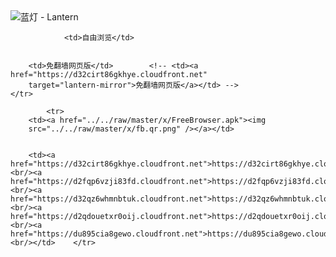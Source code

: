 

<img src="../../raw/master/x/8e0a2b81.c82003be.LanternYellow2.png" alt="蓝灯 - Lantern"/>
<table>
    <tr>
                
                <td>自由浏览</td>
        
        
        <td>免翻墙网页版</td>        <!-- <td><a href="https://d32cirt86gkhye.cloudfront.net"
        target="lantern-mirror">免翻墙网页版</a></td> -->
    </tr>
    
            <tr>
        <td><a href="../../raw/master/x/FreeBrowser.apk"><img
        src="../../raw/master/x/fb.qr.png" /></a></td>

        
        <td><a href="https://d32cirt86gkhye.cloudfront.net">https://d32cirt86gkhye.cloudfront.net</a><br/><a href="https://d2fqp6vzji83fd.cloudfront.net">https://d2fqp6vzji83fd.cloudfront.net</a><br/><a href="https://d32qz6whmnbtuk.cloudfront.net">https://d32qz6whmnbtuk.cloudfront.net</a><br/><a href="https://d2qdouetxr0oij.cloudfront.net">https://d2qdouetxr0oij.cloudfront.net</a><br/><a href="https://du895cia8gewo.cloudfront.net">https://du895cia8gewo.cloudfront.net</a><br/></td>    </tr>
</table>

